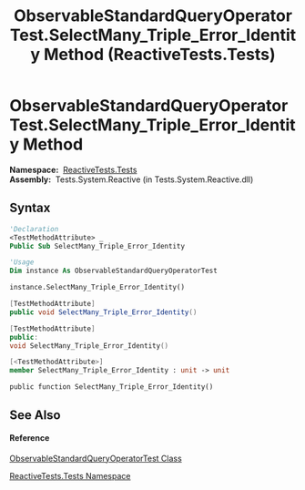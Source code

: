 ﻿---
title: ObservableStandardQueryOperatorTest.SelectMany_Triple_Error_Identity Method  (ReactiveTests.Tests)
TOCTitle: SelectMany_Triple_Error_Identity Method
ms:assetid: M:ReactiveTests.Tests.ObservableStandardQueryOperatorTest.SelectMany_Triple_Error_Identity
ms:mtpsurl: https://msdn.microsoft.com/en-us/library/reactivetests.tests.observablestandardqueryoperatortest.selectmany_triple_error_identity(v=VS.103)
ms:contentKeyID: 36620689
ms.date: 06/28/2011
mtps_version: v=VS.103
f1_keywords:
- ReactiveTests.Tests.ObservableStandardQueryOperatorTest.SelectMany_Triple_Error_Identity
dev_langs:
- CSharp
- JScript
- VB
- FSharp
- c++
---

# ObservableStandardQueryOperatorTest.SelectMany\_Triple\_Error\_Identity Method

**Namespace:**  [ReactiveTests.Tests](hh289046\(v=vs.103\).md)  
**Assembly:**  Tests.System.Reactive (in Tests.System.Reactive.dll)

## Syntax

``` vb
'Declaration
<TestMethodAttribute> _
Public Sub SelectMany_Triple_Error_Identity
```

``` vb
'Usage
Dim instance As ObservableStandardQueryOperatorTest

instance.SelectMany_Triple_Error_Identity()
```

``` csharp
[TestMethodAttribute]
public void SelectMany_Triple_Error_Identity()
```

``` c++
[TestMethodAttribute]
public:
void SelectMany_Triple_Error_Identity()
```

``` fsharp
[<TestMethodAttribute>]
member SelectMany_Triple_Error_Identity : unit -> unit 
```

``` jscript
public function SelectMany_Triple_Error_Identity()
```

## See Also

#### Reference

[ObservableStandardQueryOperatorTest Class](hh288944\(v=vs.103\).md)

[ReactiveTests.Tests Namespace](hh289046\(v=vs.103\).md)

